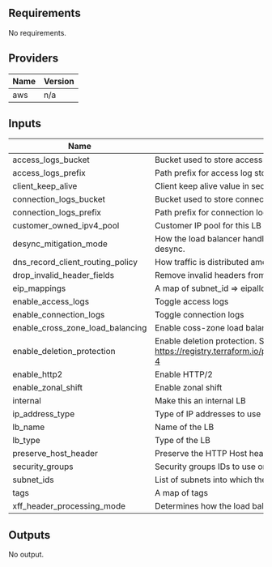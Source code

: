 ## Requirements

No requirements.

## Providers

| Name | Version |
|------|---------|
| aws | n/a |

## Inputs

| Name | Description | Type | Default | Required |
|------|-------------|------|---------|:--------:|
| access\_logs\_bucket | Bucket used to store access logs | `string` | `""` | no |
| access\_logs\_prefix | Path prefix for access log storage | `string` | `null` | no |
| client\_keep\_alive | Client keep alive value in seconds. The valid range is 60-604800 seconds. The default is 3600 seconds. | `number` | `null` | no |
| connection\_logs\_bucket | Bucket used to store connection logs | `string` | `""` | no |
| connection\_logs\_prefix | Path prefix for connection log storage | `string` | `null` | no |
| customer\_owned\_ipv4\_pool | Customer IP pool for this LB | `string` | `null` | no |
| desync\_mitigation\_mode | How the load balancer handles requests that might pose a security risk to an application due to HTTP desync. | `string` | `null` | no |
| dns\_record\_client\_routing\_policy | How traffic is distributed among the load balancer Availability Zones | `string` | `null` | no |
| drop\_invalid\_header\_fields | Remove invalid headers from the request | `bool` | `null` | no |
| eip\_mappings | A map of subnet\_id => eipalloc | `map(string)` | `{}` | no |
| enable\_access\_logs | Toggle access logs | `string` | `null` | no |
| enable\_connection\_logs | Toggle connection logs | `string` | `null` | no |
| enable\_cross\_zone\_load\_balancing | Enable coss-zone load balancing. Always on for application LBs | `bool` | `null` | no |
| enable\_deletion\_protection | Enable deletion protection. See https://registry.terraform.io/providers/hashicorp/aws/latest/docs/resources/lb#enable_deletion_protection-4 | `bool` | `true` | no |
| enable\_http2 | Enable HTTP/2 | `bool` | `null` | no |
| enable\_zonal\_shift | Enable zonal shift | `bool` | `null` | no |
| internal | Make this an internal LB | `bool` | `null` | no |
| ip\_address\_type | Type of IP addresses to use | `string` | `null` | no |
| lb\_name | Name of the LB | `string` | n/a | yes |
| lb\_type | Type of the LB | `string` | `null` | no |
| preserve\_host\_header | Preserve the HTTP Host header | `bool` | `null` | no |
| security\_groups | Security groups IDs to use on this load balancer | `list(string)` | `null` | no |
| subnet\_ids | List of subnets into which the load balancer is placed | `list(string)` | n/a | yes |
| tags | A map of tags | `map(string)` | `{}` | no |
| xff\_header\_processing\_mode | Determines how the load balancer modifies the X-Forwarded-For header in the HTTP request | `string` | `null` | no |

## Outputs

No output.

